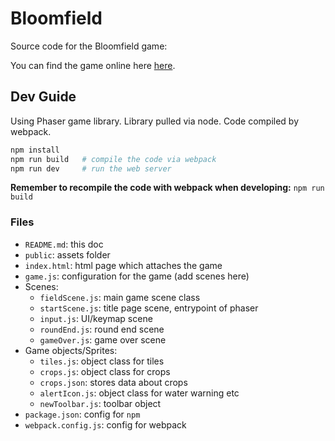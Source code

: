 # Bloomfield

Source code for the Bloomfield game:

You can find the game online here [here](https://cookieuzen.github.io/bloomfield/).

## Dev Guide

Using Phaser game library. Library pulled via node. Code compiled by webpack.
```bash
npm install
npm run build   # compile the code via webpack
npm run dev     # run the web server
```

**Remember to recompile the code with webpack when developing:** `npm run build`

### Files

- `README.md`: this doc
- `public`: assets folder
- `index.html`: html page which attaches the game
- `game.js`: configuration for the game (add scenes here)
- Scenes:
    * `fieldScene.js`: main game scene class
    * `startScene.js`: title page scene, entrypoint of phaser
    * `input.js`: UI/keymap scene
    * `roundEnd.js`: round end scene
    * `gameOver.js`: game over scene
- Game objects/Sprites:
    * `tiles.js`: object class for tiles
    * `crops.js`: object class for crops
    * `crops.json`: stores data about crops
    * `alertIcon.js`: object class for water warning etc
    * `newToolbar.js`: toolbar object
- `package.json`: config for `npm`
- `webpack.config.js`: config for webpack
